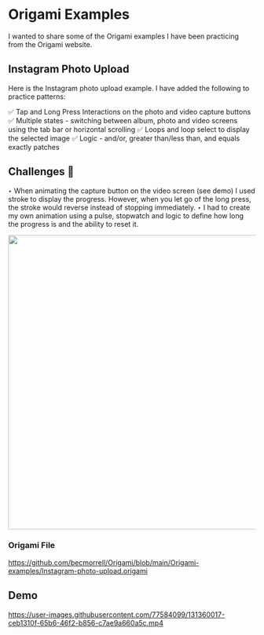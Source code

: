 # Origami Examples

I wanted to share some of the Origami examples I have been practicing from the Origami website. 


## Instagram Photo Upload
Here is the Instagram photo upload example. I have added the following to practice patterns:

✅ Tap and Long Press Interactions on the photo and video capture buttons
✅ Multiple states - switching between album, photo and video screens using the tab bar or horizontal scrolling
✅ Loops and loop select to display the selected image
✅ Logic - and/or, greater than/less than, and equals exactly patches

## Challenges 🧠
‣ When animating the capture button on the video screen (see demo) I used stroke to display the progress. However, when you let go of the long press, the stroke would reverse instead of stopping immediately.
‣ I had to create my own animation using a pulse, stopwatch and logic to define how long the progress is and the ability to reset it.

<img src="https://user-images.githubusercontent.com/77584099/131360043-57217dbf-1cff-4648-ac0a-bab662b9d777.png" width="600px">

### Origami File 

https://github.com/becmorrell/Origami/blob/main/Origami-examples/Instagram-photo-upload.origami

## Demo 

https://user-images.githubusercontent.com/77584099/131360017-ceb1310f-65b6-46f2-b856-c7ae9a660a5c.mp4





